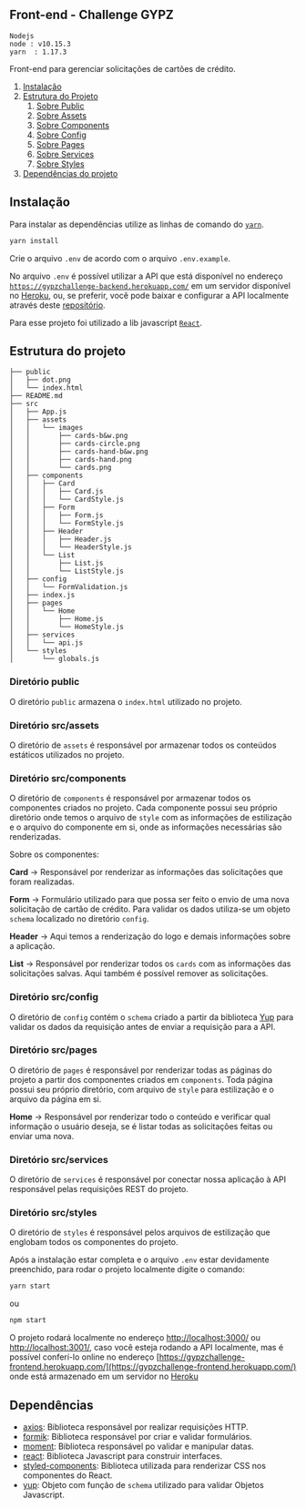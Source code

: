 ## Front-end - Challenge GYPZ

```
Nodejs
node : v10.15.3
yarn  : 1.17.3
```

Front-end para gerenciar solicitações de cartões de crédito.

1. [Instalação](#installation)
2. [Estrutura do Projeto](#concept-of-structure)
    1. [Sobre Public](#public-folder)
    2. [Sobre Assets](#assets-folder)
    3. [Sobre Components](#components-folder)
    4. [Sobre Config](#config-folder)
    5. [Sobre Pages](#pages-folder)
    6. [Sobre Services](#services-folder)
    7. [Sobre Styles](#styles-folder)
3. [Dependências do projeto](#dependencies)


## Instalação

Para instalar as dependências utilize as linhas de comando do [`yarn`](https://yarnpkg.com/en/).

```sh
yarn install
```

Crie o arquivo `.env` de acordo com o arquivo `.env.example`.

No arquivo `.env` é possível utilizar a API que está disponível no endereço [`https://gypzchallenge-backend.herokuapp.com/`](https://gypzchallenge-backend.herokuapp.com/) em um servidor disponível no [Heroku](https://www.heroku.com), ou, se preferir, você pode baixar e configurar a API localmente através deste [repositório](https://github.com/analimazn/gypzchallenge-backend).


Para esse projeto foi utilizado a lib javascript [`React`](https://reactjs.org/).


## Estrutura do projeto

```
├── public
│   ├── dot.png
│   └── index.html
├── README.md
├── src
│   ├── App.js
│   ├── assets
│   │   └── images
│   │       ├── cards-b&w.png
│   │       ├── cards-circle.png
│   │       ├── cards-hand-b&w.png
│   │       ├── cards-hand.png
│   │       └── cards.png
│   ├── components
│   │   ├── Card
│   │   │   ├── Card.js
│   │   │   └── CardStyle.js
│   │   ├── Form
│   │   │   ├── Form.js
│   │   │   └── FormStyle.js
│   │   ├── Header
│   │   │   ├── Header.js
│   │   │   └── HeaderStyle.js
│   │   └── List
│   │       ├── List.js
│   │       └── ListStyle.js
│   ├── config
│   │   └── FormValidation.js
│   ├── index.js
│   ├── pages
│   │   └── Home
│   │       ├── Home.js
│   │       └── HomeStyle.js
│   ├── services
│   │   └── api.js
│   └── styles
│       └── globals.js

```


### Diretório **public**

O diretório `public` armazena o `index.html` utilizado no projeto.


### Diretório **src/assets**

O diretório de `assets` é responsável por armazenar todos os conteúdos estáticos utilizados no projeto.


### Diretório **src/components**

O diretório de `components` é responsável por armazenar todos os componentes criados no projeto. Cada componente possui seu próprio diretório onde temos o arquivo de `style` com as informações de estilização e o arquivo do componente em si, onde as informações necessárias são renderizadas.

Sobre os componentes:

**Card** -> Responsável por renderizar as informações das solicitações que foram realizadas.

**Form** -> Formulário utilizado para que possa ser feito o envio de uma nova solicitação de cartão de crédito. Para validar os dados utiliza-se um objeto `schema` localizado no diretório `config`.

**Header** -> Aqui temos a renderização do logo e demais informações sobre a aplicação.

**List** -> Responsável por renderizar todos os `cards` com as informações das solicitações salvas. Aqui também é possível remover as solicitações.

### Diretório **src/config**

O diretório de `config` contém o `schema` criado a partir da biblioteca [Yup](https://github.com/jquense/yup) para validar os dados da requisição antes de enviar a requisição para a API.


### Diretório **src/pages**

O diretório de `pages` é responsável por renderizar todas as páginas do projeto a partir dos componentes criados em `components`. Toda página possui seu próprio diretório, com arquivo de `style` para estilização e o arquivo da página em si.

**Home** -> Responsável por renderizar todo o conteúdo e verificar qual informação o usuário deseja, se é listar todas as solicitações feitas ou enviar uma nova.


### Diretório **src/services**

O diretório de `services` é responsável por conectar nossa aplicação à API responsável pelas requisições REST do projeto.


### Diretório **src/styles**

O diretório de `styles` é responsável pelos arquivos de estilização que englobam todos os componentes do projeto.

Após a instalação estar completa e o arquivo `.env` estar devidamente preenchido, para rodar o projeto localmente digite o comando:

```sh
yarn start
```

ou

```sh
npm start
```

O projeto rodará localmente no endereço [http://localhost:3000/](http://localhost:3000/) ou [http://localhost:3001/](http://localhost:3001/), caso você esteja rodando a API localmente, mas é possível conferí-lo online no endereço [https://gypzchallenge-frontend.herokuapp.com/](https://gypzchallenge-frontend.herokuapp.com/) onde está armazenado em um servidor no [Heroku](https://www.heroku.com)


## Dependências

- [axios](https://ghub.io/axios): Biblioteca responsável por realizar requisições HTTP.
- [formik](https://ghub.io/formik): Biblioteca responsável por criar e validar formulários.
- [moment](https://ghub.io/moment): Biblioteca responsável po validar e manipular datas.
- [react](https://ghub.io/react): Biblioteca Javascript para construir interfaces.
- [styled-components](https://ghub.io/styled-components): Biblioteca utilizada para renderizar CSS nos componentes do React.
- [yup](https://ghub.io/yup): Objeto com função de `schema` utilizado para validar Objetos Javascript.
